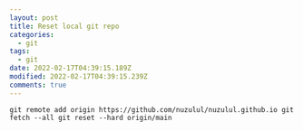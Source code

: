 ```yaml
---
layout: post
title: Reset local git repo
categories:
  - git
tags:
  - git
date: 2022-02-17T04:39:15.189Z
modified: 2022-02-17T04:39:15.239Z
comments: true
---
```

`git remote add origin https://github.com/nuzulul/nuzulul.github.io
git fetch --all
git reset --hard origin/main`